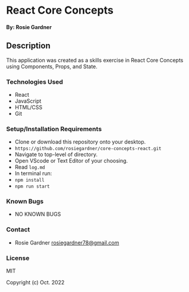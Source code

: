 #  React Core Concepts

#### By: Rosie Gardner

## Description
This application was created as a skills exercise in React Core Concepts using Components, Props, and State.

### Technologies Used

* React
* JavaScript
* HTML/CSS
* Git

### Setup/Installation Requirements

* Clone or download this repository onto your desktop.
* `https://github.com/rosiegardner/core-concepts-react.git`
* Navigate to top-level of directory.
* Open VScode or Text Editor of your choosing. 
* Read `log.md`
* In terminal run:
* `npm install`
* `npm run start`

### Known Bugs

* NO KNOWN BUGS

### Contact

* Rosie Gardner <rosiegardner78@gmail.com>

### License

MIT

Copyright (c) Oct. 2022 
